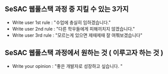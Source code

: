 ## SeSAC 웹풀스택 과정 중 지킬 수 있는 3가지
- Write user 1st rule : "수업에 충실히 임하겠습니다." 
- Write user 2nd rule : "다른 학우들에게 피해끼치지 않겠습니다."
- Write user 3rd rule : "모르는게 있으면 제때제때 잘 여쭤보겠습니다"

## SeSAC 웹풀스택 과정에서 원하는 것 ( 이루고자 하는 것 )
- Write your opinion : "좋은 개발자로 성장하고 싶습니다. "